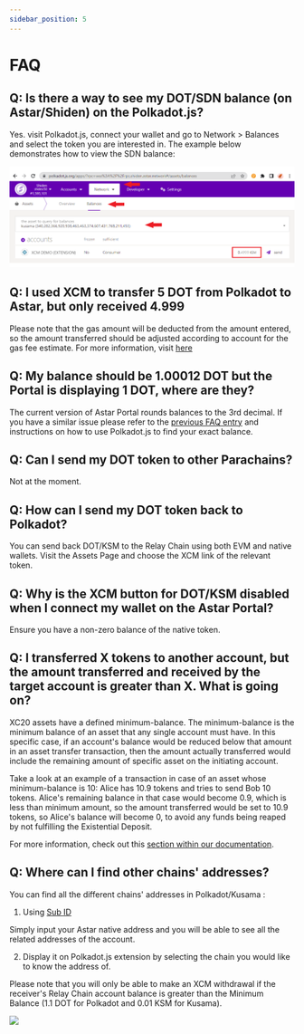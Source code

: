 ```yaml
---
sidebar_position: 5
---
```


# FAQ

## Q: Is there a way to see my DOT/SDN balance (on Astar/Shiden) on the Polkadot.js?

Yes. visit Polkadot.js, connect your wallet and go to Network > Balances and select the token you are interested in. The example below demonstrates how to view the SDN balance:

![Viewing KSM balance on Shiden Network](img/1.png)

## Q: I used XCM to transfer 5 DOT from Polkadot to Astar, but only received 4.999

Please note that the gas amount will be deducted from the amount entered, so the amount transferred should be adjusted according to account for the gas fee estimate. For more information, visit [here](/docs/learn/interoperability/xcm/using-xcm/)

## Q: My balance should be 1.00012 DOT but the Portal is displaying 1 DOT, where are they?

The current version of Astar Portal rounds balances to the 3rd decimal. If you have a similar issue please refer to the [previous FAQ entry](/docs/learn/interoperability/xcm/building-with-xcm/faq-for-smart-contracts) and instructions on how to use Polkadot.js to find your exact balance.

## Q: Can I send my DOT token to other Parachains?

Not at the moment.

## Q: How can I send my DOT token back to Polkadot?

You can send back DOT/KSM to the Relay Chain using both EVM and native wallets. Visit the Assets Page and choose the XCM link of the relevant token.

## Q: Why is the XCM button for DOT/KSM disabled when I connect my wallet on the Astar Portal?

Ensure you have a non-zero balance of the native token.

## Q: I transferred X tokens to another account, but the amount transferred and received by the target account is greater than X. What is going on?

XC20 assets have a defined minimum-balance. The minimum-balance is the minimum balance of an asset that any single account must have. In this specific case, if an account's balance would be reduced below that amount in an asset transfer transaction, then the amount actually transferred would include the remaining amount of specific asset on the initiating account.

Take a look at an example of a transaction in case of an asset whose minimum-balance is 10: Alice has 10.9 tokens and tries to send Bob 10 tokens. Alice's remaining balance in that case would become 0.9, which is less than minimum amount, so the amount transferred would be set to 10.9 tokens, so Alice's balance will become 0, to avoid any funds being reaped by not fulfilling the Existential Deposit.

For more information, check out this [section within our documentation](/docs/learn/interoperability/xcm/building-with-xcm/send-xc20-evm.md).

## Q: Where can I find other chains' addresses?

You can find all the different chains' addresses in Polkadot/Kusama :

1. Using [Sub ID](https://sub.id/)

Simply input your Astar native address and you will be able to see all the related addresses of the account.

2. Display it on Polkadot.js extension by selecting the chain you would like to know the address of.

Please note that you will only be able to make an XCM withdrawal if the receiver's Relay Chain account balance is greater than the Minimum Balance (1.1 DOT for Polkadot and 0.01 KSM for Kusama).

<img src="https://user-images.githubusercontent.com/77480847/182851296-cb2b540c-a7ab-470d-9a73-be99f94cac53.png" width="400" />
